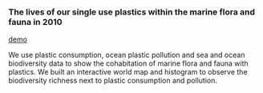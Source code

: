 ### The lives of our single use plastics within the marine flora and fauna in 2010

[demo](https://eyos-abebe.github.io/Projet_Plastique_Biodiversite/)

We use plastic consumption, ocean plastic pollution and sea and ocean biodiversity data to show the cohabitation of marine flora and fauna with plastics. We built an interactive world map and histogram to observe the biodiversity richness next to plastic consumption and pollution.
